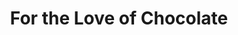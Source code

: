 ---
title: "For the Love of Chocolate"
url: /richmond-city/for-the-love-of-chocolate/
shop: Süßwaren
---